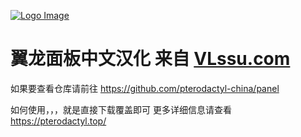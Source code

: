 [![Logo Image](https://api.pterodactyl.top/logos/new/pterodactyl_china_logo.png)](https://pterodactyl.top)

# 翼龙面板中文汉化 来自 [VLssu.com](https://vlssu.com/)

如果要查看仓库请前往
https://github.com/pterodactyl-china/panel

如何使用，，，就是直接下载覆盖即可
更多详细信息请查看 https://pterodactyl.top/
